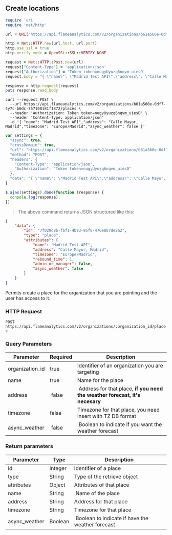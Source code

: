 
## Create locations

```ruby
require 'uri'
require 'net/http'

url = URI("https://api.flameanalytics.com/v2/organizations/b61a560e-0df7-4y7c-b0dc-757108181f1872/places")

http = Net::HTTP.new(url.host, url.port)
http.use_ssl = true
http.verify_mode = OpenSSL::SSL::VERIFY_NONE

request = Net::HTTP::Post.new(url)
request["Content-Type"] = 'application/json'
request["Authorization"] = 'Token token=nugyUyuzq6nqvm_uiesD'
request.body = "{ \"name\": \"Madrid Test API\",\"address\": \"Calle Mayor, Madrid\",\"timezone\": \"Europe/Madrid\",\"async_weather\": false }"

response = http.request(request)
puts response.read_body
```

```shell
curl --request POST \
  --url https://api.flameanalytics.com/v2/organizations/b61a560e-0df7-4y7c-b0dc-757108181f1872/places \
  --header 'Authorization: Token token=nugyUyuzq6nqvm_uiesD' \
  --header 'Content-Type: application/json'
  -d '{ "name": "Madrid Test API","address": "Calle Mayor, Madrid","timezone": "Europe/Madrid","async_weather": false }'
```

```javascript
var settings = {
  "async": true,
  "crossDomain": true,
  "url": "https://api.flameanalytics.com/v2/organizations/b61a560e-0df7-4y7c-b0dc-757108181f1872/places",
  "method": "POST",
  "headers": {
    "Content-Type": "application/json",
    "Authorization": "Token token=nugyUyuzq6nqvm_uiesD"
  },
  "data": "{ \"name\": \"Madrid Test API\",\"address\": \"Calle Mayor, Madrid\",\"timezone\": \"Europe/Madrid\",\"async_weather\": false }"
}

$.ajax(settings).done(function (response) {
  console.log(response);
});
```

> The above command returns JSON structured like this:

```json
{
    "data": {
        "id": "7f029d8b-fbf1-4b93-95f8-476e8b7de2a2",
        "type": "place",
        "attributes": {
            "name": "Madrid Test API",
            "address": "Calle Mayor, Madrid",
            "timezone": "Europe/Madrid",
            "rebound_time": 1,
            "admin_or_manager": false,
            "async_weather": false
        }
    }
}
```

Permits create a place for the organization that you are pointing and the user has access to it.

### HTTP Request

`POST https://api.flameanalytics.com/v2/organizations/:organization_id/places`

### Query Parameters

Parameter | Required | Description
--------- | ------- | -----------
organization_id | true | Identifier of an organization you are targeting
name | true | Name for the place
address | false | Address for that place, **if you need the weather forecast, it's necesary**
timezone | false | Timezone for that place, you need insert with TZ DB format
async_weather | false | Boolean to indicate if you want the weather forecast


### Return parameters

Parameter | Type | Description
--------- | ------- | -----------
id | Integer | Identifier of a place
type | String | Type of the retrieve object
attributes | Object | Attributes of that place
name | String | Name of the place
address | String | Address for that place
timezone | String | Timezone for that place
async_weather | Boolean | Boolean to indicate if have the weather forecast
